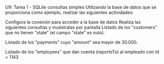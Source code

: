 U9: Tarea 1 - SQLite consultas simples
Utilizando la base de datos que se proporciona como ejemplo, realizar las siguientes actividades:

Configura la conexión para acceder a la base de datos
Realiza las siguientes consultas y muéstralas por pantalla
Listado de los "customers" que no tienen "state" (el campo "state" es nulo).


Listado de los "payments" cuyo "amount" sea mayor de 30.000.



Listado de los "employees" que dan cuenta (reportsTo) al empleado con Id = 1143

